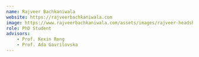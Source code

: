 ```yaml
---
name: Rajveer Bachkaniwala
website: https://rajveerbachkaniwala.com
image: https://www.rajveerbachkaniwala.com/assets/images/rajveer-headshot-gt-systems.png
role: PhD Student
advisors:
    - Prof. Kexin Rong
    - Prof. Ada Gavrilovska
---
```

